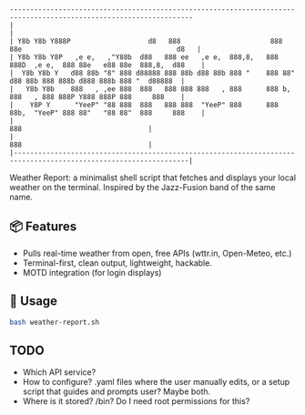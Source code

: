 ```
-------------------------------------------------------------------------------------------------------------------
|                                                                                                                 |
| Y8b Y8b Y888P                   d8   888                      888 88e                                      d8   |  
| Y8b Y8b Y8P   ,e e,   ,"Y88b  d88   888 ee   ,e e,  888,8,   888 888D  ,e e,  888 88e   e88 88e  888,8,  d88    |  
|  Y8b Y8b Y   d88 88b "8" 888 d88888 888 88b d88 88b 888 "    888 88"  d88 88b 888 888b d888 888b 888 "  d88888  |  
|   Y8b Y8b    888   , ,ee 888  888   888 888 888   , 888      888 b,   888   , 888 888P Y888 888P 888     888    |  
|    Y8P Y      "YeeP" "88 888  888   888 888  "YeeP" 888      888 88b,  "YeeP" 888 88"   "88 88"  888     888    |  
|                                                                               888                               |  
|                                                                               888                               |
|-----------------------------------------------------------------------------------------------------------------|
```

Weather Report: a minimalist shell script that fetches and displays your local weather on the terminal.
Inspired by the Jazz-Fusion band of the same name.

## 📦 Features
- Pulls real-time weather from open, free APIs (wttr.in, Open-Meteo, etc.)
- Terminal-first, clean output, lightweight, hackable.
- MOTD integration (for login displays)

## 🚀 Usage
```bash
bash weather-report.sh

```
## TODO
- Which API service?
- How to configure? .yaml files where the user manually edits, or a setup script that guides and prompts user? Maybe both.
- Where is it stored? /bin? Do I need root permissions for this?
